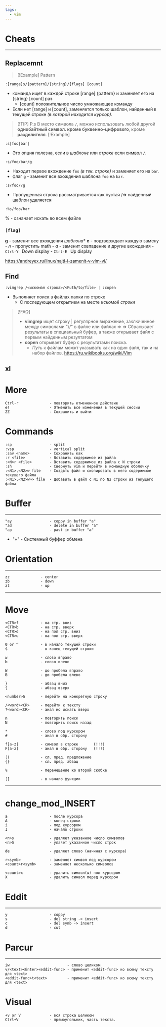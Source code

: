 ```yaml
---
tags:
  - vim
---
```

    
# Cheats
---
## Replacemnt
>[!Example] Pattern
```vim
:[range]s/{pattern}/{string}/[flags] [count]
```
- команда ищет в каждой строке [range] {pattern} и заменяет его на {string} [count] раз
    - [count] положительное число умножающее команду
- Если нет [range] и [count], заменяется только шаблон, найденный в текущей строке *(в которой находится курсор)*.

>[!TIP] P.s
> В место символа `/`, можно использовать любой другой **однобайтный символ. кроме буквенно-цифрового**, кроме **разделителя**.
>[!Example]
```vim
:s|foo|bar|
```
- Это опция полезна, если в *шаблоне* или *строке* если символ `/`.

```vim
:s/foo/bar/g
```
- Находит первое вхождение `foo` *(в тек. строке)* и заменяет его на `bar`.
- флаг `g` - заменит все вхождения шаблона `foo` на `bar`.

```vim
:s/foo//g
```
- Пропущенная строка рассматривается как пустая /=> найденный шаблон удаляется

```vim
:%s/foo/bar
```
% - означает искать во всем файле

### `[flag]`
**g** - заменит все вхождения *шаблона**
**c** - подтверждает каждую замену
    - *n* - пропустить math
    - *a* - заменит совпадение и другие вхождения
        - `Ctrl-Y ` Down display
        - `Ctrl-E ` Up display

https://andreyex.ru/linux/najti-i-zamenit-v-vim-vi/




## Find
```vim
:vimgrep /<искомая строка>/<Puth/to/file> | :copen
```
- Выполняет поиск в файлах папки по строке
    - С последующем открытием на месте *искомой строки*


>[!FAQ]
> - **vimgrep** ищет строку | регулярное выражение, заключенное между символами "//" в файле или файлах \=>
>   \=> Сбрасывает результаты в специальный буфер, а также открывает файл с первым найденным резултатом
> - **copen** открывает буфер с результатами поиска. 
>   - *Путь* к файлам можкт указывать как на один файл, так и на набор файлов.
> https://ru.wikibooks.org/wiki/Vim
## xl

# More 
```
Ctrl-r              - повторить отмененное действие
e!                  - Отменить все изменения в текущей сессии
ZZ                  - Сохранить и выйти
```
# Commands 
```
:sp 			    - split
:vsp 			    - vertical split
:sav <name> 	    - Сохранить как
:r <file>  		    - Вставить содержимое из файла
:<N>r <file>        - Вставить содержимое из файла с N строки
:sh 			    - Свернуть vim и перейти в командную оболочку
:<N1>,<N2>w file    - Создвть файл и скопировать в него содержимое текущего файла
:<N1>,<N2>w>> file  - Добавить в файл с N1 по N2 строки из текущего файла
```

# Buffer
---
```
"ay                 - coppy in buffer "a" 
"ad                 - delete in buffer "a"
"ap                 - past in buffer "a"
```
- "+" - Системный буффер обмена


# Orientation #
---
```
zz              - center
zb              - down
zt              - up
```
---
# Move
```
<CTR>f 			- на стр. вниз
<CTR>b 			- на стр. вверх
<CTR>d 			- на пол стр. вниз
<CTR>u 			- на пол стр. вверх

0 or ^ 			- в начало текущей строки
$ 				- в конец текущей строки

w 				- слово вправо
b 				- слово влево

W 				- до пробела вправо
B 				- до пробела влево

} 				- абзац вниз
{ 				- абзац вверх

<number>G 		- перейти на конкретную строку

/<word><CR> 	- перейти к тексту
?<word><CR> 	- анал но искать вверх

n 				- повторить поиск
N 				- повторить поиск назад

*               - слово под курсором
#               - анал в обр. сторону

f[a-z]          - символ в строке       (!!!)
F[a-z]          - анал в обр. сторону   (!!!)

()              - сл. пред. предложение
{}              - сл. пред. абзац 

%               - перемещение ко второй скобке

[[ 				- в начало функции
```
---
# change_mod_INSERT 
```
a                   - после курсора
A                   - конец строки
i                   - под курсором
I                   - начало строки

<n>s                - удаляет указанное число символов
<n>S                - улаяет указанное число строк

de                  - удаляет слово (начиная с курсора)

r<symb>             - заменяет символ под курсором
<count>r<symb>      - заменяет несколько символов

<count>x            - удалить символ(ы) пол курсором
X                   - удалить символ перед курсором
```

# Eddit #
---
```
y                   - coppy
s                   - del string -> insert
c                   - del symb -> insert 
d                   - cut 
```
# Parcur #
---
```
iw                          - слово целиком 
v/<text><Enter><eddit-func> - применит <eddit-func> ко всему тексту для <text> 
<eddit-func>t<text>         - применит <eddit-func> ко всему тексту для <text> 
```

# Visual
```
+v or V             - вся строка целиком
Ctrl+V              - прямоугольник, часть текста.
```

